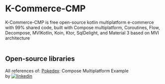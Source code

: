 # K-Commerce-CMP

K-Commerce-CMP is free open-source kotlin multiplatform e-commerce with 99% shared code, built with Compose multiplatform, Coroutines, Flow, Decompose, MVIKotlin, Koin, Ktor, SqlDelight, and Material 3 based on MVI architecture
<br>
<br>

## Open-source libraries
All references of: [Pokedex](https://github.com/MohamedRejeb/Pokedex): Compose Multiplatform Example <br>
by [![linkedin](https://img.shields.io/badge/linkedin-0A66C2?style=for-the-badge&logo=linkedin&logoColor=white)](https://www.linkedin.com/in/MohamedRejeb/)
